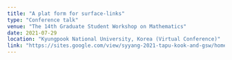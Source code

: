 ```yaml
---
title: "A plat form for surface-links"
type: "Conference talk"
venue: "The 14th Graduate Student Workshop on Mathematics"
date: 2021-07-29
location: "Kyungpook National University, Korea (Virtual Conference)"
link: "https://sites.google.com/view/syyang-2021-tapu-kook-and-gsw/home"
---
```


<!-- It is known that every surface-link, which is a closed surface embedded in $4$-space, can be described as the closure of a $2$-dimensional braid providing it is orientable. In this talk, we introduce a new method of describing a surface-link using a braided surface, which we call a plat form. We prove that every surface-link, not necessarily orientable, can be described in a plat form. The plat index for a surface-link is defined. In classical knot theory, the plat index of a link coincides with the bridge index. The plat index of a surface-link we introduce here is an analogy of them. -->